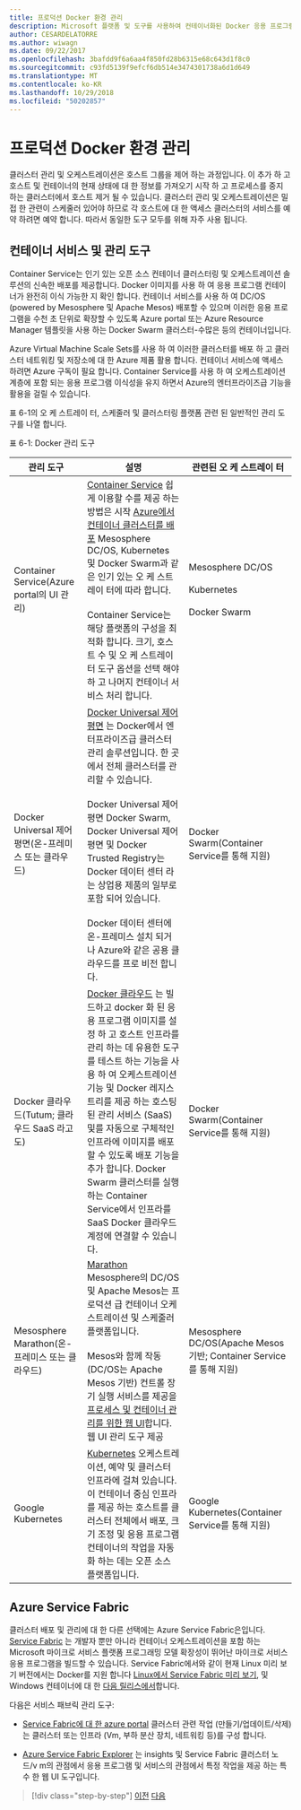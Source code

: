 ```yaml
---
title: 프로덕션 Docker 환경 관리
description: Microsoft 플랫폼 및 도구를 사용하여 컨테이너화된 Docker 응용 프로그램 수명 주기
author: CESARDELATORRE
ms.author: wiwagn
ms.date: 09/22/2017
ms.openlocfilehash: 3bafdd9f6a6aa4f850fd28b6315e68c643d1f8c0
ms.sourcegitcommit: c93fd5139f9efcf6db514e3474301738a6d1d649
ms.translationtype: MT
ms.contentlocale: ko-KR
ms.lasthandoff: 10/29/2018
ms.locfileid: "50202857"
---
```

# <a name="manage-production-docker-environments"></a>프로덕션 Docker 환경 관리

클러스터 관리 및 오케스트레이션은 호스트 그룹을 제어 하는 과정입니다. 이 추가 하 고 호스트 및 컨테이너의 현재 상태에 대 한 정보를 가져오기 시작 하 고 프로세스를 중지 하는 클러스터에서 호스트 제거 될 수 있습니다. 클러스터 관리 및 오케스트레이션은 밀접 한 관련이 스케줄러 있어야 하므로 각 호스트에 대 한 액세스 클러스터의 서비스를 예약 하려면 예약 합니다. 따라서 동일한 도구 모두를 위해 자주 사용 됩니다.

## <a name="container-service-and-management-tools"></a>컨테이너 서비스 및 관리 도구

Container Service는 인기 있는 오픈 소스 컨테이너 클러스터링 및 오케스트레이션 솔루션의 신속한 배포를 제공합니다. Docker 이미지를 사용 하 여 응용 프로그램 컨테이너가 완전히 이식 가능한 지 확인 합니다. 컨테이너 서비스를 사용 하 여 DC/OS (powered by Mesosphere 및 Apache Mesos) 배포할 수 있으며 이러한 응용 프로그램을 수천 초 단위로 확장할 수 있도록 Azure portal 또는 Azure Resource Manager 템플릿을 사용 하는 Docker Swarm 클러스터-수많은 등의 컨테이너입니다.

Azure Virtual Machine Scale Sets를 사용 하 여 이러한 클러스터를 배포 하 고 클러스터 네트워킹 및 저장소에 대 한 Azure 제품 활용 합니다. 컨테이너 서비스에 액세스 하려면 Azure 구독이 필요 합니다. Container Service를 사용 하 여 오케스트레이션 계층에 포함 되는 응용 프로그램 이식성을 유지 하면서 Azure의 엔터프라이즈급 기능을 활용을 걸릴 수 있습니다.

표 6-1의 오 케 스트레이 터, 스케줄러 및 클러스터링 플랫폼 관련 된 일반적인 관리 도구를 나열 합니다.

표 6-1: Docker 관리 도구


| 관리 도구      | 설명           | 관련된 오 케 스트레이 터 |
|-----------------------|-----------------------|-----------------------|
| Container Service\(Azure portal의 UI 관리) | [Container Service](https://azure.microsoft.com/services/container-service/) 쉽게 이용할 수를 제공 하는 방법은 시작 [Azure에서 컨테이너 클러스터를 배포](https://docs.microsoft.com/azure/container-service/dcos-swarm/container-service-deployment) Mesosphere DC/OS, Kubernetes 및 Docker Swarm과 같은 인기 있는 오 케 스트레이 터에 따라 합니다. <br /><br /> Container Service는 해당 플랫폼의 구성을 최적화 합니다. 크기, 호스트 수 및 오 케 스트레이 터 도구 옵션을 선택 해야 하 고 나머지 컨테이너 서비스 처리 합니다. | Mesosphere DC/OS <br /><br /> Kubernetes <br /><br /> Docker Swarm |
| Docker Universal 제어 평면\(온-프레미스 또는 클라우드) | [Docker Universal 제어 평면](https://docs.docker.com/v1.11/ucp/overview/) 는 Docker에서 엔터프라이즈급 클러스터 관리 솔루션입니다. 한 곳에서 전체 클러스터를 관리할 수 있습니다. <br /><br /> Docker Universal 제어 평면 Docker Swarm, Docker Universal 제어 평면 및 Docker Trusted Registry는 Docker 데이터 센터 라는 상업용 제품의 일부로 포함 되어 있습니다. <br /><br /> Docker 데이터 센터에 온-프레미스 설치 되거나 Azure와 같은 공용 클라우드를 프로 비전 합니다. | Docker Swarm\(Container Service를 통해 지원) |
| Docker 클라우드\(Tutum; 클라우드 SaaS 라고도) | [Docker 클라우드](https://docs.docker.com/docker-cloud/) 는 빌드하고 docker 화 된 응용 프로그램 이미지를 설정 하 고 호스트 인프라를 관리 하는 데 유용한 도구를 테스트 하는 기능을 사용 하 여 오케스트레이션 기능 및 Docker 레지스트리를 제공 하는 호스팅된 관리 서비스 (SaaS) 및를 자동으로 구체적인 인프라에 이미지를 배포할 수 있도록 배포 기능을 추가 합니다. Docker Swarm 클러스터를 실행 하는 Container Service에서 인프라를 SaaS Docker 클라우드 계정에 연결할 수 있습니다. | Docker Swarm\(Container Service를 통해 지원) |
| Mesosphere Marathon\(온-프레미스 또는 클라우드) | [Marathon](https://mesosphere.github.io/marathon/docs/marathon-ui.html) Mesosphere의 DC/OS 및 Apache Mesos는 프로덕션 급 컨테이너 오케스트레이션 및 스케줄러 플랫폼입니다. <br /><br /> Mesos와 함께 작동 (DC/OS는 Apache Mesos 기반) 컨트롤 장기 실행 서비스를 제공을 [프로세스 및 컨테이너 관리를 위한 웹 UI](https://mesosphere.github.io/marathon/docs/marathon-ui.html)합니다. 웹 UI 관리 도구 제공 | Mesosphere DC/OS\(Apache Mesos 기반; Container Service를 통해 지원) |
| Google Kubernetes | [Kubernetes](https://kubernetes.io/docs/user-guide/ui/#dashboard-access) 오케스트레이션, 예약 및 클러스터 인프라에 걸쳐 있습니다. 이 컨테이너 중심 인프라를 제공 하는 호스트를 클러스터 전체에서 배포, 크기 조정 및 응용 프로그램 컨테이너의 작업을 자동화 하는 데는 오픈 소스 플랫폼입니다. | Google Kubernetes\(Container Service를 통해 지원) |

## <a name="azure-service-fabric"></a>Azure Service Fabric

클러스터 배포 및 관리에 대 한 다른 선택에는 Azure Service Fabric은입니다. [Service Fabric](https://azure.microsoft.com/services/service-fabric/) 는 개발자 뿐만 아니라 컨테이너 오케스트레이션을 포함 하는 Microsoft 마이크로 서비스 플랫폼 프로그래밍 모델 확장성이 뛰어난 마이크로 서비스 응용 프로그램을 빌드할 수 있습니다. Service Fabric에서와 같이 현재 Linux 미리 보기 버전에서는 Docker를 지원 합니다 [Linux에서 Service Fabric 미리 보기](https://docs.microsoft.com/azure/service-fabric/service-fabric-deploy-anywhere), 및 Windows 컨테이너에 대 한 [다음 릴리스에서](https://docs.microsoft.com/azure/service-fabric/service-fabric-containers-overview)합니다.

다음은 서비스 패브릭 관리 도구:

-   [Service Fabric에 대 한 azure portal](https://docs.microsoft.com/azure/service-fabric/service-fabric-cluster-creation-via-portal) 클러스터 관련 작업 (만들기/업데이트/삭제)는 클러스터 또는 인프라 (Vm, 부하 분산 장치, 네트워킹 등)를 구성 합니다.

-   [Azure Service Fabric Explorer](https://docs.microsoft.com/azure/service-fabric/service-fabric-visualizing-your-cluster) 는 insights 및 Service Fabric 클러스터 노드/v m의 관점에서 응용 프로그램 및 서비스의 관점에서 특정 작업을 제공 하는 특수 한 웹 UI 도구입니다.


>[!div class="step-by-step"]
[이전](run-microservices-based-applications-in-production.md)
[다음](monitor-containerized-application-services.md)
